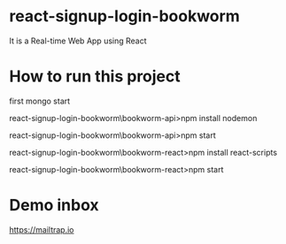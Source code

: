 # react-signup-login-bookworm

 It is a Real-time Web App using React

# How to run this project 

first mongo start

react-signup-login-bookworm\bookworm-api>npm install nodemon

react-signup-login-bookworm\bookworm-api>npm start

react-signup-login-bookworm\bookworm-react>npm install react-scripts

react-signup-login-bookworm\bookworm-react>npm start

# Demo inbox 
https://mailtrap.io
